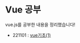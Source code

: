 # Vue 공부

vue.js를 공부한 내용을 정리했습니다!

- 221101 : [vue기초(1)](https://github.com/gyur1kim/vue2-basic/tree/master/221101_vue%EA%B8%B0%EC%B4%88(1))



